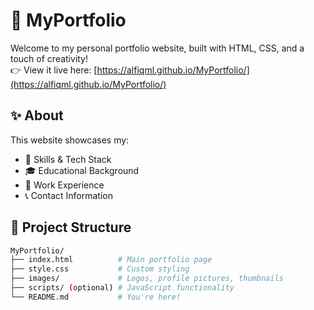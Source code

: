 # 💼 MyPortfolio

Welcome to my personal portfolio website, built with HTML, CSS, and a touch of creativity!  
👉 View it live here: [https://alfiqml.github.io/MyPortfolio/](https://alfiqml.github.io/MyPortfolio/)

## ✨ About

This website showcases my:

- 🧠 Skills & Tech Stack
- 🎓 Educational Background
- 💼 Work Experience
- 📞 Contact Information

## 📁 Project Structure

```bash
MyPortfolio/
├── index.html          # Main portfolio page
├── style.css           # Custom styling
├── images/             # Logos, profile pictures, thumbnails
├── scripts/ (optional) # JavaScript functionality
└── README.md           # You're here!
